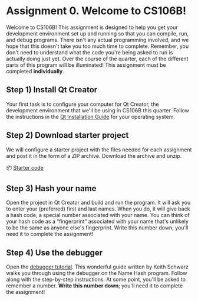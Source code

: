# Assignment 0. Welcome to CS106B!

Welcome to CS106B! This assignment is designed to help you get your development environment set up and running so that you can compile, run, and debug programs. There isn't any actual programming involved, and we hope that this doesn't take you too much time to complete. Remember, you don't need to understand what the code you're being asked to run is actually doing just yet. Over the course of the quarter, each of the different parts of this program will be illuminated! This assignment must be completed **individually**.

## Step 1) Install Qt Creator
Your first task is to configure your computer for Qt Creator, the development environment that we'll be using in CS106B this quarter. Follow the instructions in the [Qt Installation Guide](http://web.stanford.edu/class/cs106b/qt/) for your operating system.

## Step 2) Download starter project
We will configure a starter project with the files needed for each assignment and post it in the form of a ZIP archive. Download the archive and unzip.

📦 [Starter code](./starter.zip)

## Step 3) Hash your name
Open the project in Qt Creator and build and run the program. It will ask you to enter your (preferred) first and last names. When you do, it will give back a hash code, a special number associated with your name. You can think of your hash code as a “fingerprint” associated with your name that's unlikely to be the same as anyone else's fingerprint. Write this number down; you'll need it to complete the assignment!

## Step 4) Use the debugger
Open the [debugger tutorial](./DebuggerTutorial.pdf). This wonderful guide written by Keith Schwarz walks you through using the debugger on the Name Hash program. Follow along with the step-by-step instructions. At some point, you'll be asked to remember a number. **Write this number down**; you'll need it to complete the assignment!

